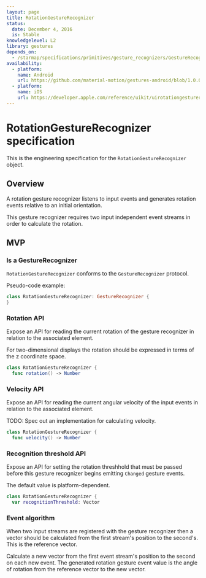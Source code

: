 ```yaml
---
layout: page
title: RotationGestureRecognizer
status:
  date: December 4, 2016
  is: Stable
knowledgelevel: L2
library: gestures
depends_on:
  - /starmap/specifications/primitives/gesture_recognizers/GestureRecognizer
availability:
  - platform:
    name: Android
    url: https://github.com/material-motion/gestures-android/blob/1.0.0/library/src/main/java/com/google/android/material/motion/gestures/RotateGestureRecognizer.java
  - platform:
    name: iOS
    url: https://developer.apple.com/reference/uikit/uirotationgesturerecognizer
---
```


# RotationGestureRecognizer specification

This is the engineering specification for the `RotationGestureRecognizer` object.

## Overview

A rotation gesture recognizer listens to input events and generates rotation events relative to
an initial orientation.

This gesture recognizer requires two input independent event streams in order to calculate the
rotation.

## MVP

### Is a GestureRecognizer

`RotationGestureRecognizer` conforms to the `GestureRecognizer` protocol.

Pseudo-code example:

```swift
class RotationGestureRecognizer: GestureRecognizer {
}
```

### Rotation API

Expose an API for reading the current rotation of the gesture recognizer in relation to the
associated element.

For two-dimensional displays the rotation should be expressed in terms of the z coordinate space.

```swift
class RotationGestureRecognizer {
  func rotation() -> Number
```

### Velocity API

Expose an API for reading the current angular velocity of the input events in relation to the
associated element.

TODO: Spec out an implementation for calculating velocity.

```swift
class RotationGestureRecognizer {
  func velocity() -> Number
```

### Recognition threshold API

Expose an API for setting the rotation threshhold that must be passed before this gesture
recognizer begins emitting `Changed` gesture events.

The default value is platform-dependent.

```swift
class RotationGestureRecognizer {
  var recognitionThreshold: Vector
```

### Event algorithm

When two input streams are registered with the gesture recognizer then a vector should be calculated
from the first stream's position to the second's. This is the reference vector.

Calculate a new vector from the first event stream's position to the second on each new event. The
generated rotation gesture event value is the angle of rotation from the reference vector to the new
vector.
